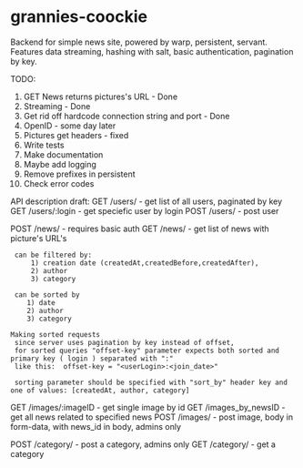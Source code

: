 # grannies-coockie

Backend for simple news site, powered by warp, persistent, servant.
Features data streaming, hashing with salt, basic authentication, pagination by key.

TODO:
1) GET News returns pictures's URL - Done
2) Streaming - Done
3) Get rid off hardcode connection string and port - Done
4) OpenID - some day later
5) Pictures get headers - fixed
6) Write tests
7) Make documentation
8) Maybe add logging
9) Remove prefixes in persistent
10) Check error codes



API description draft:
  GET /users/ - get list of all users, paginated by key
  GET /users/:login - get speciefic user by login
  POST /users/ - post user
  
  
  POST /news/ - requires basic auth 
  GET /news/ - get list of news with picture's URL's
  
     can be filtered by: 
         1) creation date (createdAt,createdBefore,createdAfter),
         2) author
         3) category
         
     can be sorted by 
        1) date
        2) author
        3) category
    
    Making sorted requests
     since server uses pagination by key instead of offset, 
     for sorted queries "offset-key" parameter expects both sorted and primary key ( login ) separated with ":"
     like this:  offset-key = "<userLogin>:<join_date>"
     
     sorting parameter should be specified with "sort_by" header key and one of values: [createdAt, author, category]


  GET /images/:imageID - get single image by id
  GET /images_by_newsID - get all news related to specified news
  POST /images/ - post image, body in form-data, with news_id in body, admins only
  
  
  POST /category/ - post a category, admins only
  GET /category/ - get a category